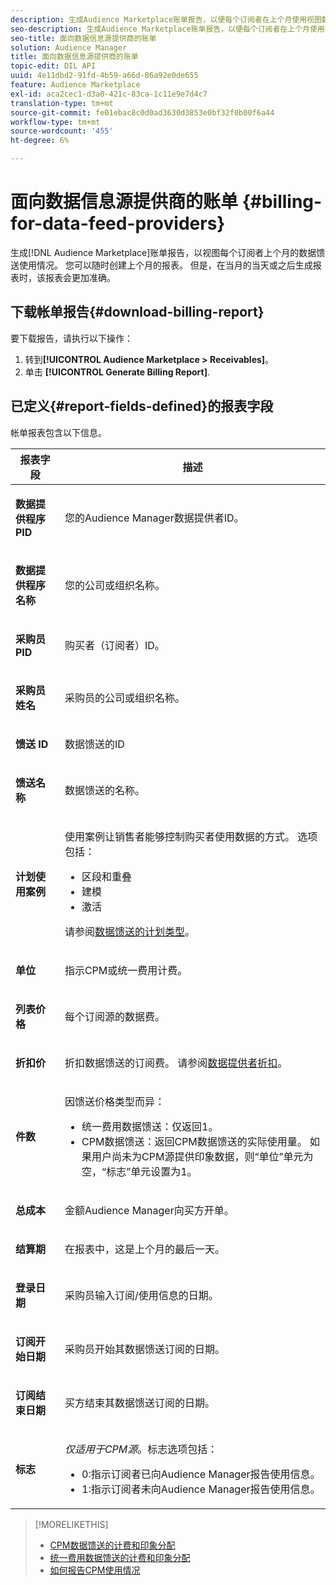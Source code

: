 ```yaml
---
description: 生成Audience Marketplace账单报告，以便每个订阅者在上个月使用视图数据馈送。 您可以随时创建上个月的报表。 但是，在当月的当天或之后生成报表时，该报表会更加准确。
seo-description: 生成Audience Marketplace账单报告，以便每个订阅者在上个月使用视图数据馈送。 您可以随时创建上个月的报表。 但是，在当月的当天或之后生成报表时，该报表会更加准确。
seo-title: 面向数据信息源提供商的账单
solution: Audience Manager
title: 面向数据信息源提供商的账单
topic-edit: DIL API
uuid: 4e11dbd2-91fd-4b59-a66d-86a92e0de655
feature: Audience Marketplace
exl-id: aca2cec1-d3a0-421c-83ca-1c11e9e7d4c7
translation-type: tm+mt
source-git-commit: fe01ebac8c0d0ad3630d3853e0bf32f0b00f6a44
workflow-type: tm+mt
source-wordcount: '455'
ht-degree: 6%

---
```


# 面向数据信息源提供商的账单 {#billing-for-data-feed-providers}

生成[!DNL Audience Marketplace]账单报告，以视图每个订阅者上个月的数据馈送使用情况。 您可以随时创建上个月的报表。 但是，在当月的当天或之后生成报表时，该报表会更加准确。

## 下载帐单报告{#download-billing-report}

要下载报告，请执行以下操作：

1. 转到&#x200B;**[!UICONTROL Audience Marketplace > Receivables]**。
1. 单击 **[!UICONTROL Generate Billing Report]**.

## 已定义{#report-fields-defined}的报表字段

帐单报表包含以下信息。

<table id="table_B433D5059F6446068683E425B1D87520"> 
 <thead> 
  <tr> 
   <th colname="col1" class="entry"> 报表字段 </th> 
   <th colname="col2" class="entry"> 描述 </th> 
  </tr> 
 </thead>
 <tbody> 
  <tr> 
   <td colname="col1"> <p><b><span class="uicontrol"> 数据提供程序PID</span></b> </p> </td> 
   <td colname="col2"> <p>您的<span class="keyword">Audience Manager</span>数据提供者ID。 </p> </td> 
  </tr> 
  <tr> 
   <td colname="col1"> <p><b><span class="uicontrol"> 数据提供程序名称</span></b> </p> </td> 
   <td colname="col2"> <p>您的公司或组织名称。 </p> </td> 
  </tr> 
  <tr> 
   <td colname="col1"> <p><b><span class="uicontrol"> 采购员PID</span></b> </p> </td> 
   <td colname="col2"> <p>购买者（订阅者）ID。 </p> </td> 
  </tr> 
  <tr> 
   <td colname="col1"> <p><b><span class="uicontrol"> 采购员姓名</span></b> </p> </td> 
   <td colname="col2"> <p>采购员的公司或组织名称。 </p> </td> 
  </tr> 
  <tr> 
   <td colname="col1"> <p><b><span class="uicontrol"> 馈送 ID</span></b> </p> </td> 
   <td colname="col2"> <p>数据馈送的ID </p> </td> 
  </tr> 
  <tr> 
   <td colname="col1"> <p><b><span class="uicontrol"> 馈送名称</span></b> </p> </td> 
   <td colname="col2"> <p>数据馈送的名称。 </p> </td> 
  </tr> 
  <tr> 
   <td colname="col1"> <p><b><span class="uicontrol"> 计划使用案例</span></b> </p> </td> 
   <td colname="col2"> <p>使用案例让销售者能够控制购买者使用数据的方式。 选项包括： </p> 
    <ul id="ul_8230A93B5DCE4C10B025D3C761F72CEF"> 
     <li id="li_3400C6475F6D43D7AF54D9A0ED9C09E0">区段和重叠 </li> 
     <li id="li_65DFEF1EA6C341ACB5B72FF629F10AFC">建模 </li> 
     <li id="li_B84935B93ADE4D299732CE7E099DF7B3">激活 </li> 
    </ul> <p>请参阅<a href="../../../features/audience-marketplace/marketplace-data-providers/marketplace-create-manage-feeds.md#plan-types">数据馈送的计划类型</a>。 </p> </td> 
  </tr> 
  <tr> 
   <td colname="col1"> <p><b><span class="uicontrol"> 单位</span></b> </p> </td> 
   <td colname="col2"> <p>指示CPM或统一费用计费。 </p> </td> 
  </tr> 
  <tr> 
   <td colname="col1"> <p><b><span class="uicontrol"> 列表价格</span></b> </p> </td> 
   <td colname="col2"> <p>每个订阅源的数据费。 </p> </td> 
  </tr> 
  <tr> 
   <td colname="col1"> <p><b><span class="uicontrol"> 折扣价</span></b> </p> </td> 
   <td colname="col2"> <p>折扣数据馈送的订阅费。 请参阅<a href="../../../features/audience-marketplace/marketplace-data-providers/marketplace-create-manage-feeds.md#discounts">数据提供者折扣</a>。 </p> </td> 
  </tr> 
  <tr> 
   <td colname="col1"> <p><b><span class="uicontrol"> 件数</span></b> </p> </td> 
   <td colname="col2"> <p>因馈送价格类型而异： </p> 
    <ul id="ul_01550B436EEE4FBC8C9945E08E3CE2C6"> 
     <li id="li_C589F6A751AB407E853AC6F726A47F14">统一费用数据馈送：仅返回1。 </li> 
     <li id="li_F93F8AEB2D8C45BFA0305E7808AFF848">CPM数据馈送：返回CPM数据馈送的实际使用量。 如果用户尚未为CPM源提供印象数据，则“单位”单元为空，“标志”单元设置为1。 </li> 
    </ul> </td> 
  </tr> 
  <tr> 
   <td colname="col1"> <p><b><span class="uicontrol"> 总成本</span></b> </p> </td> 
   <td colname="col2"> <p>金额<span class="keyword">Audience Manager</span>向买方开单。 </p> </td> 
  </tr> 
  <tr> 
   <td colname="col1"> <p><b><span class="uicontrol"> 结算期</span></b> </p> </td> 
   <td colname="col2"> <p> 在报表中，这是上个月的最后一天。 </p> </td> 
  </tr> 
  <tr> 
   <td colname="col1"> <p><b><span class="uicontrol"> 登录日期</span></b> </p> </td> 
   <td colname="col2"> <p>采购员输入订阅/使用信息的日期。 </p> </td> 
  </tr> 
  <tr> 
   <td colname="col1"> <p><b><span class="uicontrol"> 订阅开始日期</span></b> </p> </td> 
   <td colname="col2"> <p>采购员开始其数据馈送订阅的日期。 </p> </td> 
  </tr> 
  <tr> 
   <td colname="col1"> <p><b><span class="uicontrol"> 订阅结束日期</span></b> </p> </td> 
   <td colname="col2"> <p>买方结束其数据馈送订阅的日期。 </p> </td> 
  </tr> 
  <tr> 
   <td colname="col1"> <p><b><span class="uicontrol"> 标志</span></b> </p> </td> 
   <td colname="col2"> <p> <i>仅适用于CPM源</i>。标志选项包括： </p> 
    <ul id="ul_509BC73B754A43299F8D719AB0805ABD"> 
     <li id="li_AB35E33B68EC49A187495DF6B9D86563">0:指示订阅者已向<span class="keyword">Audience Manager</span>报告使用信息。 </li> 
     <li id="li_2E4871B127A84EC586A9F3659F52D67E">1:指示订阅者未向<span class="keyword">Audience Manager</span>报告使用信息。 </li> 
    </ul> </td> 
  </tr> 
 </tbody> 
</table>

>[!MORELIKETHIS]
>
>* [CPM数据馈送的计费和印象分配](../../../features/audience-marketplace/marketplace-data-buyers/marketplace-buyer-billing.md#cost-attribution)
>* [统一费用数据馈送的计费和印象分配](../../../features/audience-marketplace/marketplace-data-buyers/marketplace-buyer-billing.md)
>* [如何报告CPM使用情况](../../../features/audience-marketplace/marketplace-data-buyers/marketplace-buyer-billing.md#report-cpm-usage)

